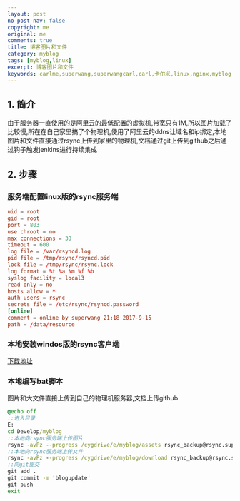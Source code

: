 ```yaml
---
layout: post
no-post-nav: false 
copyright: me
original: me
comments: true
title: 博客图片和文件
category: myblog
tags: [myblog,linux]
excerpt: 博客图片和文件
keywords: carlme,superwang,superwangcarl,carl,卡尔米,linux,nginx,myblog
---
```


## 1. 简介

由于服务器一直使用的是阿里云的最低配置的虚拟机,带宽只有1M,所以图片加载了比较慢,所在在自己家里搞了个物理机,使用了阿里云的ddns让域名和ip绑定,本地图片和文件直接通过rsync上传到家里的物理机,文档通过git上传到github之后通过钩子触发jenkins进行持续集成

## 2. 步骤

### 服务端配置linux版的rsync服务端

```conf
uid = root
gid = root
port = 803
use chroot = no
max connections = 30
timeout = 600
log file = /var/rsyncd.log
pid file = /tmp/rsync/rsyncd.pid
lock file = /tmp/rsync/rsync.lock
log format = %t %a %m %f %b
syslog facility = local3
read only = no
hosts allow = *
auth users = rsync
secrets file = /etc/rsync/rsyncd.password
[online]
comment = online by superwang 21:18 2017-9-15
path = /data/resource
```

### 本地安装windos版的rsync客户端

[下载地址]({{site.downcdn}}/download/cwRsync_4.1.0_Installer.exe)

### 本地编写bat脚本

图片和大文件直接上传到自己的物理机服务器,文档上传github

```bat
@echo off
::进入目录
E:
cd Develop/myblog
::本地向rsync服务端上传图片
rsync -avPz --progress /cygdrive/e/myblog/assets rsync_backup@rsync.superang.xin::online --delete --password-file=/cygdrive/e/rsync/rsync.password --port=803 --delete
::本地向rsync服务端上传文件
rsync -avPz --progress /cygdrive/e/myblog/download rsync_backup@rsync.superang.xin::online --delete --password-file=/cygdrive/e/rsync/rsync.password --port=803 --delete
::向git提交
git add .
git commit -m 'blogupdate' 
git push
exit 
```



